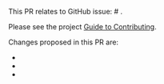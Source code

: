 This PR relates to GitHub issue: # .

Please see the project [Guide to Contributing](CONTRIBUTING.md).

Changes proposed in this PR are:

- 
- 
- 
